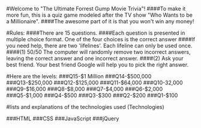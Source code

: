 <!-- 1.a description of your game ([Use Your Game's Name])
2.lists and explanations of the technologies used (Technologies),
3.the design approach taken (Design),
4.installation instructions (Get Started), and
5.unsolved problems and/or planned features (Next Steps). -->


#Welcome to "The Ultimate Forrest Gump Movie Trivia"! 
####To make it more fun, this is a quiz game modeled after the TV show "Who Wants to be a Millionaire".
####The awesome part of it is that you won't win any money!

#Rules:
####There are 15 questions.
####Each question is presented in multiple choice format. One of the four choices is the correct answer
####If you need help, there are two 'lifelines'. Each lifeline can only be used once. 
####(1) 50/50	The computer will randomly remove two incorrect answers, leaving the correct answer and one incorrect answer.
####(2) Ask your best friend. Your best friend Google will help you to pick the right answer.

#Here are the levels:
###Q15-$1 Million
###Q14-$500,000
###Q13-$250,000
###Q12-$125,000
###Q11-$64,000
###Q10-32,000
###Q9-$16,000
###Q8-$8,000
###Q7-$4,000
###Q6-$2,000
###Q5-$1,000
###Q4-$500
###Q3-$300
###Q2-$200
###Q1-$100

#lists and explanations of the technologies used (Technologies)

###HTML
###CSS
###JavaScript
###jQuery

